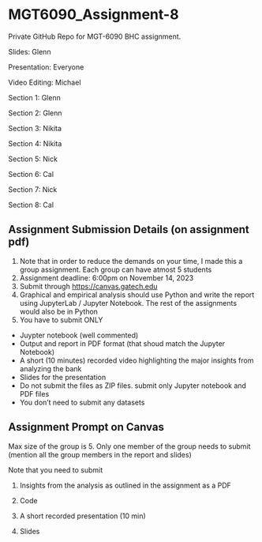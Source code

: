# MGT6090_Assignment-8
Private GitHub Repo for MGT-6090 BHC assignment. 

Slides: Glenn

Presentation: Everyone

Video Editing: Michael 

Section 1: 
Glenn

Section 2:
Glenn

Section 3: 
Nikita

Section 4: 
Nikita

Section 5:
Nick

Section 6: 
Cal

Section 7: 
Nick

Section 8: 
Cal


## Assignment Submission Details (on assignment pdf)

1. Note that in order to reduce the demands on your time, I made this a group assignment. Each group can have atmost 5 students
2. Assignment deadline: 6:00pm on November 14, 2023
3. Submit through https://canvas.gatech.edu
4. Graphical and empirical analysis should use Python and write the report using JupyterLab / Jupyter Notebook. The rest of the assignments would also be in Python
5. You have to submit ONLY
* Juypter notebook (well commented)
* Output and report in PDF format (that shoud match the Jupyter Notebook)
* A short (10 minutes) recorded video highlighting the major insights from analyzing the bank
* Slides for the presentation
* Do not submit the files as ZIP files. submit only Jupyter notebook and PDF files
* You don’t need to submit any datasets



## Assignment Prompt on Canvas
Max size of the group is 5. Only one member of the group needs to submit (mention all the group members in the report and slides)

Note that you need to submit

1. Insights from the analysis as outlined in the assignment as a PDF

2. Code

3. A short recorded presentation (10 min)

4. Slides
